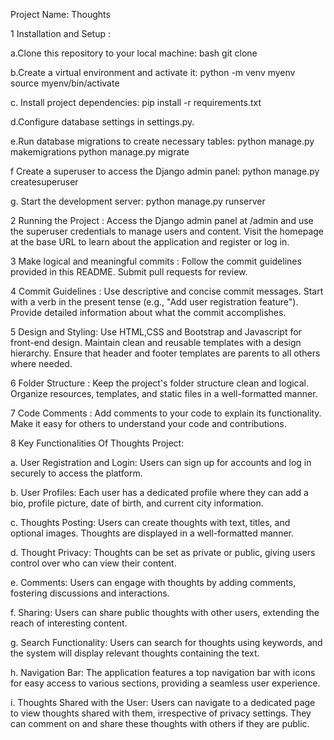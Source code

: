 Project Name:
 Thoughts

1 Installation and Setup :

a.Clone this repository to your local machine:
   bash
   git clone <repository-url>

b.Create a virtual environment and activate it:
   python -m venv myenv
   source myenv/bin/activate

c. Install project dependencies:
   pip install -r requirements.txt

d.Configure database settings in settings.py.

e.Run database migrations to create necessary tables:
  python manage.py makemigrations
  python manage.py migrate

f Create a superuser to access the Django admin panel:
  python manage.py createsuperuser

g. Start the development server:
  python manage.py runserver


2 Running the Project :
Access the Django admin panel at /admin and use the superuser credentials to manage users and content.
Visit the homepage at the base URL to learn about the application and register or log in.

3 Make logical and meaningful commits :
Follow the commit guidelines provided in this README.
Submit pull requests for review.

4 Commit Guidelines :
Use descriptive and concise commit messages.
Start with a verb in the present tense (e.g., "Add user registration feature").
Provide detailed information about what the commit accomplishes.

5 Design and Styling:
Use HTML,CSS and Bootstrap and Javascript for front-end design.
Maintain clean and reusable templates with a design hierarchy.
Ensure that header and footer templates are parents to all others where needed.

6 Folder Structure :
Keep the project's folder structure clean and logical.
Organize resources, templates, and static files in a well-formatted manner.

7 Code Comments :
Add comments to your code to explain its functionality.
Make it easy for others to understand your code and contributions.

8 Key Functionalities Of Thoughts Project:

a. User Registration and Login:
Users can sign up for accounts and log in securely to access the platform.

b. User Profiles: 
Each user has a dedicated profile where they can add a bio, profile picture, date of birth, and current city information.

c. Thoughts Posting: 
Users can create thoughts with text, titles, and optional images. Thoughts are displayed in a well-formatted manner.

d. Thought Privacy: 
Thoughts can be set as private or public, giving users control over who can view their content.

e. Comments: 
Users can engage with thoughts by adding comments, fostering discussions and interactions.

f. Sharing:
Users can share public thoughts with other users, extending the reach of interesting content.


g. Search Functionality: 
Users can search for thoughts using keywords, and the system will display relevant thoughts containing the text.

h. Navigation Bar: 
The application features a top navigation bar with icons for easy access to various sections, providing a seamless user experience.

i. Thoughts Shared with the User: 
Users can navigate to a dedicated page to view thoughts shared with them, irrespective of privacy settings. They can comment on and share these thoughts with others if they are public.

